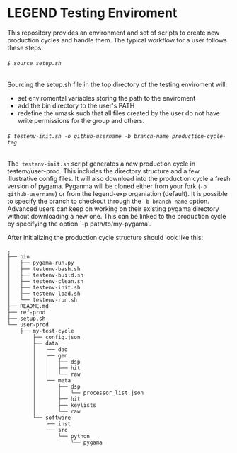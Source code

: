 # LEGEND Testing Enviroment

This repository provides an environment and set of scripts to create new production cycles and handle them. The typical workflow for a user follows these steps:
###### `$ source setup.sh`
Sourcing the setup.sh file in the top directory of the testing enviroment will:
* set enviromental variables storing the path to the enviroment
* add the bin directory to the user's PATH
* redefine the umask such that all files created by the user do not have write permissions for the group and others.

###### `$ testenv-init.sh -o github-username -b branch-name production-cycle-tag`
The` testenv-init.sh` script generates a new production cycle in testenv/user-prod. This includes the directory structure and a few illustrative config files. It will also download into the production cycle a fresh version of pygama. Pyganma will be cloned either from your fork (`-o github-username`) or from the legend-exp organiation (default). It is possible to specify the branch to checkout through the `-b branch-name` option. Advanced users can keep on working on their existing pygama directory without downloading a new one. This can be linked to the production cycle by specifying the option `-p path/to/my-pygama'.

After initializing the production cycle structure should look like this:
```
.
├── bin
│   ├── pygama-run.py
│   ├── testenv-bash.sh
│   ├── testenv-build.sh
│   ├── testenv-clean.sh
│   ├── testenv-init.sh
│   ├── testenv-load.sh
│   └── testenv-run.sh
├── README.md
├── ref-prod
├── setup.sh
└── user-prod
    ├── my-test-cycle
        ├── config.json
        ├── data
        │   ├── daq
        │   ├── gen
        │   │   ├── dsp
        │   │   ├── hit
        │   │   └── raw
        │   └── meta
        │       ├── dsp
        │       │   └── processor_list.json
        │       ├── hit
        │       ├── keylists
        │       └── raw
        └── software
            ├── inst
            └── src
                └── python
                    └── pygama
```

